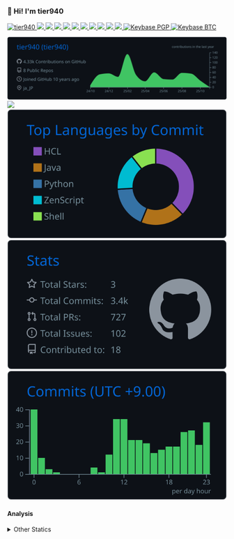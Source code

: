 ### 👋 Hi! I'm tier940

<p align="left"> 
  <a href="https://github.com/tier940/tier940/">
    <img src="https://komarev.com/ghpvc/?username=tier940" alt="tier940" />
  </a>
  <a href="http://twitter.com/tier940">
    <img height="20" src="https://img.shields.io/twitter/follow/tier940?label=Twitter&logo=twitter&style=flat" />
  </a>
  <a href="https://github.com/tier940">
    <img height="20" src="https://img.shields.io/github/followers/tier940?label=follow&logo=github&style=flat" />
  </a>
  <a href="https://www.reddit.com/user/tier940">
    <img height="20" src="https://img.shields.io/reddit/user-karma/combined/tier940?label=Reddit&logo=reddit&style=flat" />
  </a>
  <a href="https://stackoverflow.com/users/17317833/tier940">
    <img height="20" src="https://img.shields.io/stackexchange/stackoverflow/r/17317833?label=StackOverflow&logo=stack-overflow&style=flat" />
  </a>
  <a href="https://zenn.dev/tier940">
    <img height="20" src="https://zenn.badge.nikaera.com/s/tier940/likes" />
  </a>
  <a href="https://zenn.dev/tier940">
    <img height="20" src="https://zenn.badge.nikaera.com/s/tier940/followers" />
  </a>
  <a href="https://zenn.dev/tier940">
    <img height="20" src="https://zenn.badge.nikaera.com/s/tier940/articles" />
  </a>
  <a href="http://qiita.com/tier940">
    <img height="20" src="https://qiita-badge.apiapi.app/s/tier940/posts.svg" />
  </a>
  <a href="http://qiita.com/tier940">
    <img height="20" src="https://qiita-badge.apiapi.app/s/tier940/contributions.svg" />
  </a>
  <a href="https://github.com/tier940/tier940/">
    <img height="20" src="https://github.com/tier940/tier940/actions/workflows/main.yml/badge.svg" />
  </a>
  <a href="https://keybase.io/tier940">
    <img alt="Keybase PGP" src="https://img.shields.io/keybase/pgp/tier940">
  </a>
  <a href="https://keybase.io/tier940">
    <img alt="Keybase BTC" src="https://img.shields.io/keybase/btc/tier940">
  </a>
</p>

[![](https://raw.githubusercontent.com/tier940/tier940/main/profile-summary-card-output/github_dark/0-profile-details.svg)](https://github.com/vn7n24fzkq/github-profile-summary-cards)
[![](https://raw.githubusercontent.com/tier940/tier940/main/profile-summary-card-output/github_dark/1-repos-per-language.svg)](https://github.com/vn7n24fzkq/github-profile-summary-cards) [![](https://raw.githubusercontent.com/tier940/tier940/main/profile-summary-card-output/github_dark/2-most-commit-language.svg)](https://github.com/vn7n24fzkq/github-profile-summary-cards)
[![](https://raw.githubusercontent.com/tier940/tier940/main/profile-summary-card-output/github_dark/3-stats.svg)](https://github.com/vn7n24fzkq/github-profile-summary-cards) [![](https://raw.githubusercontent.com/tier940/tier940/main/profile-summary-card-output/github_dark/4-productive-time.svg)](https://github.com/vn7n24fzkq/github-profile-summary-cards)


#### Analysis
<!-- <img height="150" src="https://github.com/tier940/tier940/blob/master/images/stat.svg" alt="Alternative Text"/> -->

<details>
  <summary>Other Statics</summary>
  <!--START_SECTION:waka-->
![Code Time](http://img.shields.io/badge/Code%20Time-2%2C652%20hrs%2033%20mins-blue)

**🐱 My GitHub Data** 

> 📦 13.0 kB Used in GitHub's Storage 
 > 
> 💼 Opted to Hire
 > 
> 📜 11 Public Repositories 
 > 
> 🔑 1 Private Repositories 
 > 
**I'm an Early 🐤** 

```text
🌞 Morning                613 commits         ███░░░░░░░░░░░░░░░░░░░░░░   12.16 % 
🌆 Daytime                2110 commits        ██████████░░░░░░░░░░░░░░░   41.86 % 
🌃 Evening                1843 commits        █████████░░░░░░░░░░░░░░░░   36.56 % 
🌙 Night                  475 commits         ██░░░░░░░░░░░░░░░░░░░░░░░   09.42 % 
```
📅 **I'm Most Productive on Saturday** 

```text
Monday                   595 commits         ███░░░░░░░░░░░░░░░░░░░░░░   11.80 % 
Tuesday                  939 commits         █████░░░░░░░░░░░░░░░░░░░░   18.63 % 
Wednesday                506 commits         ███░░░░░░░░░░░░░░░░░░░░░░   10.04 % 
Thursday                 673 commits         ███░░░░░░░░░░░░░░░░░░░░░░   13.35 % 
Friday                   625 commits         ███░░░░░░░░░░░░░░░░░░░░░░   12.40 % 
Saturday                 1096 commits        █████░░░░░░░░░░░░░░░░░░░░   21.74 % 
Sunday                   607 commits         ███░░░░░░░░░░░░░░░░░░░░░░   12.04 % 
```


📊 **This Week I Spent My Time On** 

```text
🕑︎ Time Zone: Asia/Tokyo

💬 Programming Languages: 
Java                     2 hrs 57 mins       ███████████████░░░░░░░░░░   60.59 % 
JSON                     45 mins             ████░░░░░░░░░░░░░░░░░░░░░   15.47 % 
Markdown                 33 mins             ███░░░░░░░░░░░░░░░░░░░░░░   11.45 % 
Other                    10 mins             █░░░░░░░░░░░░░░░░░░░░░░░░   03.76 % 
Properties               10 mins             █░░░░░░░░░░░░░░░░░░░░░░░░   03.75 % 

🔥 Editors: 
VS Code                  4 hrs 52 mins       █████████████████████████   100.00 % 

💻 Operating System: 
Windows                  4 hrs 52 mins       █████████████████████████   100.00 % 
```

**I Mostly Code in Java** 

```text
Java                     9 repos             ██████████░░░░░░░░░░░░░░░   39.13 % 
ZenScript                3 repos             ███░░░░░░░░░░░░░░░░░░░░░░   13.04 % 
HCL                      2 repos             ██░░░░░░░░░░░░░░░░░░░░░░░   08.70 % 
HTML                     2 repos             ██░░░░░░░░░░░░░░░░░░░░░░░   08.70 % 
Python                   1 repo              █░░░░░░░░░░░░░░░░░░░░░░░░   04.35 % 
```



**Timeline**

![Lines of Code chart](https://raw.githubusercontent.com/tier940/tier940/main/assets/bar_graph.png)


 Last Updated on 25/06/2023 01:31:46 UTC
<!--END_SECTION:waka-->
</details>
